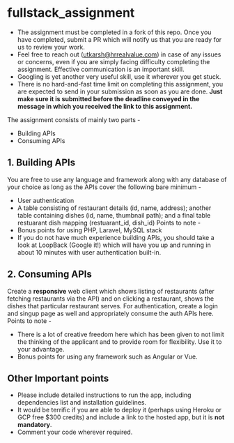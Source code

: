 # fullstack_assignment

- The assignment must be completed in a fork of this repo. Once you have completed, submit a PR which will notify us that you are ready for us to review your work.
- Feel free to reach out (utkarsh@hrrealvalue.com) in case of any issues or concerns, even if you are simply facing difficulty completing the assignment. Effective communication is an important skill.
- Googling is yet another very useful skill, use it wherever you get stuck.
- There is no hard-and-fast time limit on completing this assignment, you are expected to send in your submission as soon as you are done. __Just make sure it is submitted before the deadline conveyed in the message in which you received the link to this assignment.__

The assignment consists of mainly two parts - 
- Building APIs
- Consuming APIs

## 1. Building APIs
You are free to use any language and framework along with any database of your choice as long as the APIs cover the following bare minimum - 
- User authentication
- A table consisting of restaurant details (id, name, address); another table containing dishes (id, name, thumbnail path); and a final table restuarant dish mapping (restuarant_id, dish_id)
Points to note -
- Bonus points for using PHP, Laravel, MySQL stack
- If you do not have much experience building APIs, you should take a look at LoopBack (Google it!) which will have you up and running in about 10 minutes with user authentication built-in.

## 2. Consuming APIs
Create a __responsive__ web client which shows listing of restaurants (after fetching restaurants via the API) and on clicking a restaurant, shows the dishes that particular restaurant serves. For authentication, create a login and singup page as well and appropriately consume the auth APIs here.
Points to note -
- There is a lot of creative freedom here which has been given to not limit the thinking of the applicant and to provide room for flexibility. Use it to your advantage.
- Bonus points for using any framework such as Angular or Vue.

## Other Important points
- Please include detailed instructions to run the app, including dependencies list and installation guidelines. 
- It would be terrific if you are able to deploy it (perhaps using Heroku or GCP free $300 credits) and include a link to the hosted app, but it is __not mandatory__. 
- Comment your code wherever required.
